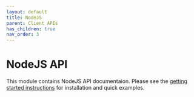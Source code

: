```yaml
---
layout: default
title: NodeJS
parent: Client APIs
has_children: true
nav_order: 3
---
```


# NodeJS API
This module contains NodeJS API documentaion. Please see the [getting started instructions](../../getting-started/introduction-examples.md#nodejs-api) for installation and quick examples.